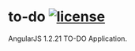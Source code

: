 # to-do  [![license](https://img.shields.io/github/license/mashape/apistatus.svg?maxAge=2592000)](LICENSE)

AngularJS 1.2.21 TO-DO Application.

